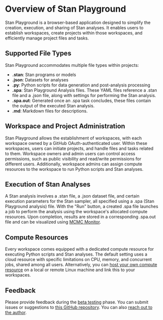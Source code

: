 # Overview of Stan Playground

Stan Playground is a browser-based application designed to simplify the creation, execution, and sharing of Stan analyses. It enables users to establish workspaces, create projects within those workspaces, and efficiently manage project files and tasks.

## Supported File Types

Stan Playground accommodates multiple file types within projects:

* **.stan**: Stan programs or models
* **.json**: Datasets for analyses
* **.py**: Python scripts for data generation and post-analysis processing
* **.spa**: Stan Playground Analysis files. These YAML files reference a .stan file and a .json file, along with settings for performing the Stan analysis.
* **.spa.out**: Generated once an .spa task concludes, these files contain the output of the executed Stan analysis.
* **.md**: Markdown files for descriptions.

## Workspace and Project Administration

Stan Playground allows the establishment of workspaces, with each workspace owned by a GitHub OAuth-authenticated user. Within these workspaces, users can initiate projects, and handle files and tasks related to them. Workspace owners and admin users can control access permissions, such as public visibility and read/write permissions for different users. Additionally, workspace admins can assign compute resources to the workspace to run Python scripts and Stan analyses.

## Execution of Stan Analyses

A Stan analysis involves a .stan file, a .json dataset file, and certain execution parameters for the Stan sampler, all specified using a .spa (Stan Playground analysis) file. With the "Run" button, a created .spa file launches a job to perform the analysis using the workspace's allocated compute resources. Upon completion, results are stored in a corresponding .spa.out file and can be visualized using [MCMC Monitor](https://github.com/flatironinstitute/mcmc-monitor/blob/main/README.md).

## Compute Resources

Every workspace comes equipped with a dedicated compute resource for executing Python scripts and Stan analyses. The default setting uses a cloud resource with specific limitations on CPU, memory, and concurrent jobs, shared among all users. Alternatively, you can [host your own compute resource](https://github.com/scratchrealm/stan-playground/blob/main/doc/host_compute_resource.md) on a local or remote Linux machine and link this to your workspaces.

## Feedback

Please provide feedback during the [beta testing](https://github.com/scratchrealm/stan-playground/blob/main/doc/beta_testing.md) phase. You can submit issues or suggestions to [this GitHub repository](https://github.com/scratchrealm/stan-playground). You can also [reach out to the author](https://www.simonsfoundation.org/people/jeremy-magland/).